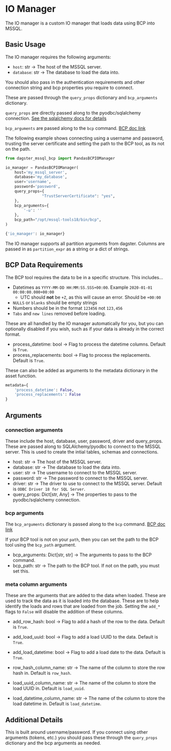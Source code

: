 # IO Manager

The IO manager is a custom IO manager that loads data using BCP into MSSQL.

## Basic Usage

The IO manager requires the following arguments:

* `host`: str -> The host of the MSSQL server.
* `database`: str -> The database to load the data into.

You should also pass in the authentication requirements and other connection string and bcp properties you require to connect.

These are passed through the `query_props` dictionary and `bcp_arguments` dictionary. 

`query_props` are directly passed along to the pyodbc/sqlalchemy connection. 
[See the sqlalchemy docs for details](https://docs.sqlalchemy.org/en/20/core/engines.html#sqlalchemy.engine.URL.create)

`bcp_arguments` are passed along to the `bcp` command. [BCP doc link](https://learn.microsoft.com/en-us/sql/tools/bcp-utility?view=sql-server-ver16&tabs=windows#download-the-latest-version-of-the-bcp-utility)

The following example shows connecting using a username and password, trusting the server certificate and setting the path to the BCP tool, as its not on the path.

```python
from dagster_mssql_bcp import PandasBCPIOManager

io_manager = PandasBCPIOManager(
    host='my_mssql_server',
    database='my_database',
    user='username',
    password='password',
    query_props={
                "TrustServerCertificate": "yes",
    },
    bcp_arguments={
        '-u': ''
    },
    bcp_path="/opt/mssql-tools18/bin/bcp",
)

{'io_manager': io_manager}
```

The IO manager supports all partition arguments from dagster. Columns are passed in as `partition_expr` as a string or a dict of strings.

## BCP Data Requirements

The BCP tool requires the data to be in a specific structure. This includes...

* Datetimes as `YYYY-MM-DD HH:MM:SS.SSS+00:00`. Example `2020-01-01 00:00:00.000+00:00`
    * UTC should **not** be `+Z`, as this will cause an error. Should be `+00:00`
* `NULLS` or `blanks` should be empty strings
* Numbers should be in the format `123456` not `123,456`
* `Tabs` and `new lines` removed before loading.

These are all handled by the IO manager automatically for you, but you can optionally disabled if you wish, such as if your data is already in the correct format.

* process_datetime: bool -> Flag to process the datetime columns. Default is `True`.
* process_replacements: bool -> Flag to process the replacements. Default is `True`.

These can also be added as arguments to the metadata dictionary in the asset function.

```python
metadata={
    'process_datetime': False,
    'process_replacements': False
}
```

## Arguments

### connection arguments

These include the host, database, user, password, driver and query_props. These are passed along to SQLAlchemy/pyodbc to connect to the MSSQL server. This is used to create the intial tables, schemas and connections.

* host: str -> The host of the MSSQL server.
* database: str -> The database to load the data into.
* user: str -> The username to connect to the MSSQL server.
* password: str -> The password to connect to the MSSQL server.
* driver: str -> The driver to use to connect to the MSSQL server. Default is `ODBC Driver 18 for SQL Server`.
* query_props: Dict[str, Any] -> The properties to pass to the pyodbc/sqlalchemy connection.


### bcp arguments

The `bcp_arguments` dictionary is passed along to the `bcp` command. [BCP doc link](https://learn.microsoft.com/en-us/sql/tools/bcp-utility?view=sql-server-ver16&tabs=windows#download-the-latest-version-of-the-bcp-utility)

If your BCP tool is not on your `path`, then you can set the path to the BCP tool using the `bcp_path` argument.

* bcp_arguments: Dict[str, str] -> The arguments to pass to the BCP command.
* bcp_path: str -> The path to the BCP tool. If not on the path, you must set this.


### meta column arguments

These are the arguments that are added to the data when loaded. These are used to track the data as it is loaded into the database. These are to help identify the loads and rows that are loaded from the job. Setting the `add_*` flags to `False` will disable the addition of these columns.

* add_row_hash: bool -> Flag to add a hash of the row to the data. Default is `True`.
* add_load_uuid: bool -> Flag to add a load UUID to the data. Default is `True`.
* add_load_datetime: bool -> Flag to add a load date to the data. Default is `True`.

* row_hash_column_name: str -> The name of the column to store the row hash in. Default is `row_hash`.
* load_uuid_column_name: str -> The name of the column to store the load UUID in. Default is `load_uuid`.
* load_datetime_column_name: str -> The name of the column to store the load datetime in. Default is `load_datetime`.


## Additional Details

This is built around username/password. If you connect using other arguments (tokens, etc.) you should pass these through the `query_props` dictionary and the bcp arguments as needed.